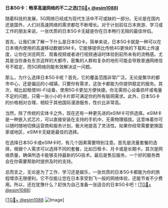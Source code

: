 **日本5G卡：畅享高速网络的不二之选[[TG💪+ @esim1088](https://t.me/s/esim1088)]**

随着科技的发展，5G网络已经成为现代生活中不可或缺的一部分。无论是在国内还是国外，人们对高速网络的需求都在不断增长。对于计划前往日本旅游、学习或工作的朋友来说，一张优质的日本5G卡无疑是你在日本畅行无阻的最佳伴侣。

首先，让我们来了解一下什么是日本5G卡。简单来说，日本5G卡就是一种可以在日本境内使用的高速移动数据SIM卡。它能够提供比传统4G更快的下载和上传速度，让你在浏览网页、观看视频或者进行视频通话时体验到前所未有的流畅感。尤其是当你身处东京这样的大都市，密集的人群和复杂的地形可能会导致普通网络信号不稳定，而5G网络则能有效解决这一问题。

那么，为什么选择日本5G卡呢？首先，它的覆盖范围非常广泛。无论是繁华的都市中心，还是偏远的小城镇，只要你有需求，这张卡都能为你提供稳定的服务。其次，相比起租借Wi-Fi设备，使用5G卡更加方便快捷。你无需担心设备损坏或电量不足的问题，只需一张小小的卡片即可满足你的所有联网需求。此外，日本5G卡的价格相对合理，相较于其他国际漫游服务，性价比非常高。

当然，除了传统的实体卡之外，现在还有一种更先进的eSIM卡可供选择。eSIM卡是一种嵌入式芯片，可以直接安装在支持的手机中，无需物理插拔。这意味着你可以随时随地切换运营商和服务计划，极大地提高了灵活性。如果你经常需要更换国家或地区，eSIM卡无疑是最佳的选择。

在选择日本5G卡或eSIM卡时，有几个因素需要特别注意。首先是流量套餐的选择，根据个人需求可以选择不同的套餐，比如日租卡、月卡或是长期卡。其次是网络质量，确保所选卡能够支持最新的5G技术。最后是售后服务，一个好的服务商会在你需要帮助时提供及时的支持。

总而言之，无论是为了工作、学习还是娱乐，一张优质的日本5G卡都能为你的旅程增添无限便利。它不仅能让您在日本享受到飞一般的网络体验，还能节省不少费用。所以，还在犹豫什么？赶快为自己准备一张适合的日本5G卡吧！[[TG💪+ @esim1088](https://t.me/s/esim1088)]

[[TG💪+ @esim1088](https://t.me/s/esim1088) ![Image](https://i.postimg.cc/4NQfJmqS/Snipaste-2025-05-13-00-14-12.png)]